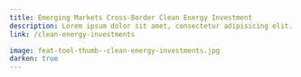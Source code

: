 ```yaml
---
title: Emerging Markets Cross-Border Clean Energy Investment
description: Lorem ipsum dolor sit amet, consectetur adipisicing elit.
link: /clean-energy-investments

image: feat-tool-thumb--clean-energy-investments.jpg
darken: true
---
```

